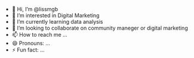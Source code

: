 - 👋 Hi, I’m @lissmgb 
- 👀 I’m interested in Digital Marketing 
- 🌱 I’m currently learning data analysis
- 💞️ I’m looking to collaborate on community maneger or digital marketing
- 📫 How to reach me ...
- 😄 Pronouns: ...
- ⚡ Fun fact: ...

<!---
lissmgb/lissmgb is a ✨ special ✨ repository because its `README.md` (this file) appears on your GitHub profile.
You can click the Preview link to take a look at your changes.
--->
